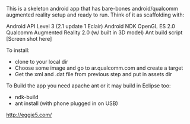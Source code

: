 This is a skeleton android app that has bare-bones android/qualcomm augmented reality setup and ready to run. Think of it as scaffolding with:

Android API Level 3 (2.1 update 1 Eclair)
Android NDK
OpenGL ES 2.0
Qualcomm Augmented Reality 2.0 (w/ built in 3D model)
Ant build script
[Screen shot here]

To install:

* clone to your local dir
* Choose some image and go to ar.qualcomm.com and create a target 
* Get the xml and .dat file from previous step and put in assets dir

To Build the app you need apache ant or it may build in Eclipse too:

* ndk-build
* ant install (with phone plugged in on USB)

http://eggie5.com/